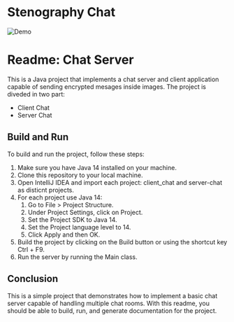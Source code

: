 # Stenography Chat

![Demo](./docs/demo.gif)

# Readme: Chat Server

This is a Java project that implements a chat server and client application capable of sending encrypted mesages inside images. The project is diveded in two part:
- Client Chat
- Server Chat


## Build and Run

To build and run the project, follow these steps:

1. Make sure you have Java 14 installed on your machine.
2. Clone this repository to your local machine.
3. Open IntelliJ IDEA and import each project: client_chat and server-chat as disticnt projects.
4. For each project use Java 14:
   1. Go to File > Project Structure.
   2. Under Project Settings, click on Project.
   3. Set the Project SDK to Java 14.
   4. Set the Project language level to 14.
   5. Click Apply and then OK.
5. Build the project by clicking on the Build button or using the shortcut key Ctrl + F9.
6. Run the server by running the Main class.

## Conclusion

This is a simple project that demonstrates how to implement a basic chat server capable of handling multiple chat rooms. With this readme, you should be able to build, run, and generate documentation for the project.